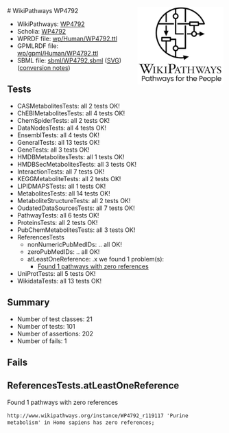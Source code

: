 <img style="float: right; width: 200px" src="../logo.png" />
# WikiPathways WP4792

* WikiPathways: [WP4792](https://identifiers.org/wikipathways:WP4792)
* Scholia: [WP4792](https://scholia.toolforge.org/wikipathways/WP4792)
* WPRDF file: [wp/Human/WP4792.ttl](../wp/Human/WP4792.ttl)
* GPMLRDF file: [wp/gpml/Human/WP4792.ttl](../wp/gpml/Human/WP4792.ttl)
* SBML file: [sbml/WP4792.sbml](../sbml/WP4792.sbml) ([SVG](../sbml/WP4792.svg)) ([conversion notes](../sbml/WP4792.txt))

## Tests
* CASMetabolitesTests: all 2 tests OK!
* ChEBIMetabolitesTests: all 4 tests OK!
* ChemSpiderTests: all 2 tests OK!
* DataNodesTests: all 4 tests OK!
* EnsemblTests: all 4 tests OK!
* GeneralTests: all 13 tests OK!
* GeneTests: all 3 tests OK!
* HMDBMetabolitesTests: all 1 tests OK!
* HMDBSecMetabolitesTests: all 3 tests OK!
* InteractionTests: all 7 tests OK!
* KEGGMetaboliteTests: all 2 tests OK!
* LIPIDMAPSTests: all 1 tests OK!
* MetabolitesTests: all 14 tests OK!
* MetaboliteStructureTests: all 2 tests OK!
* OudatedDataSourcesTests: all 7 tests OK!
* PathwayTests: all 6 tests OK!
* ProteinsTests: all 2 tests OK!
* PubChemMetabolitesTests: all 3 tests OK!
* ReferencesTests
    * nonNumericPubMedIDs: .. all OK!
    * zeroPubMedIDs: .. all OK!
    * atLeastOneReference: .x we found 1 problem(s):
        * [Found 1 pathways with zero references](#35eb778e)
* UniProtTests: all 5 tests OK!
* WikidataTests: all 13 tests OK!


## Summary

* Number of test classes: 21
* Number of tests: 101
* Number of assertions: 202
* Number of fails: 1

## Fails

<a name="35eb778e" />

## ReferencesTests.atLeastOneReference

Found 1 pathways with zero references
```
http://www.wikipathways.org/instance/WP4792_r119117 'Purine metabolism' in Homo sapiens has zero references; 
```

